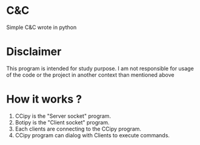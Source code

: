 # C&C
Simple C&C wrote in python

# Disclaimer
This program is intended for study purpose. 
I am not responsible for usage of the code or the project in another context than mentioned above

# How it works ?
1. CCipy is the "Server socket" program.
2. Botipy is the "Client socket" program.
3. Each clients are connecting to the CCipy program.
4. CCipy program can dialog with Clients to execute commands.
